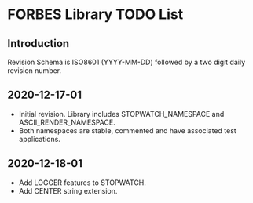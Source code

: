 # FORBES Library TODO List

## Introduction

Revision Schema is ISO8601 (YYYY-MM-DD) followed by a two digit daily revision number.

## 2020-12-17-01

* Initial revision. Library includes STOPWATCH_NAMESPACE and ASCII_RENDER_NAMESPACE.
* Both namespaces are stable, commented and have associated test applications.

## 2020-12-18-01

* Add LOGGER features to STOPWATCH.
* Add CENTER string extension.